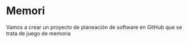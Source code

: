 # Memori
Vamos a crear un proyecto de planeación de software en GitHub que se trata de juego de memoria
